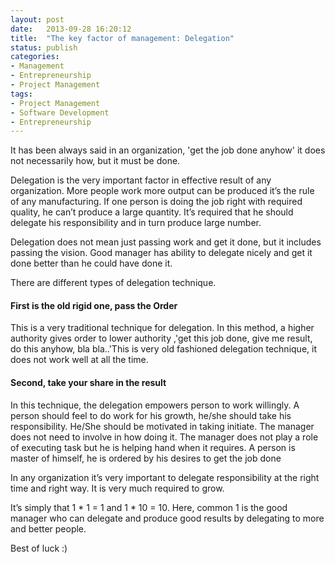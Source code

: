 ```yaml
---
layout: post
date:   2013-09-28 16:20:12
title:  "The key factor of management: Delegation"
status: publish
categories:
- Management
- Entrepreneurship
- Project Management
tags:
- Project Management
- Software Development
- Entrepreneurship
---
```


It has been always said in an organization, \'get the job done anyhow\' it does not necessarily how, but it must be done.

Delegation is the very important factor in effective result of any organization. More people work more output can be produced it’s the rule of any manufacturing. If one person is doing the job right with required quality, he can’t produce a large quantity. It’s required that he should delegate his responsibility and in turn produce large number.

Delegation does not mean just passing work and get it done, but it includes passing the vision. Good manager has ability to delegate nicely and get it done better than he could have done it.

There are different types of delegation technique.

#### First is the old rigid one, pass the Order ####
This is a very traditional technique for delegation. In this method, a higher authority gives order to lower authority ,'get this job done, give me result, do this anyhow, bla bla..'This is very old fashioned delegation technique, it does not work well at all the time.

#### Second, take your share in the result #####
In this technique, the delegation empowers person to work willingly. A person should feel to do work for his growth, he/she should take his responsibility. He/She should be motivated in taking initiate. The manager does not need to involve in how doing it. The manager does not play a role of executing task but he is helping hand when it requires. A person is master of himself, he is ordered by his desires to get the job done

In any organization it’s very important to delegate responsibility at the right time and right way. It is very much required to grow.

It’s simply that 1 * 1 = 1 and 1 * 10 = 10. Here, common 1 is the good manager who can delegate and produce good results by delegating to more and better people.

Best of luck :)
